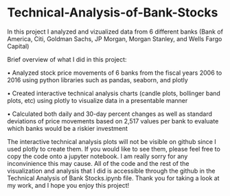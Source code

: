 # Technical-Analysis-of-Bank-Stocks
In this project I analyzed and vizualized data from 6 different banks (Bank of America, Citi, Goldman Sachs, JP Morgan, Morgan Stanley, and Wells Fargo Capital)

Brief overview of what I did in this project:

• Analyzed stock price movements of 6 banks from the fiscal years 2006 to 2016 using python libraries such as pandas, seaborn, and plotly

• Created interactive technical analysis charts (candle plots, bollinger band plots, etc) using plotly to visualize data in a presentable manner

• Calculated both daily and 30-day percent changes as well as standard deviations of price movements based on 2,517 values per bank to evaluate which banks would be a riskier investment

The interactive technical analysis plots will not be visible on github since I used plotly to create them. If you would like to see them, please feel free to copy the code onto a jupyter notebook. I am really sorry for any inconvinience this may cause. All of the code and the rest of the visualization and analysis that I did is accessible through the github in the Technical Analysis of Bank Stocks.ipynb file. Thank you for taking a look at my work, and I hope you enjoy this project!
